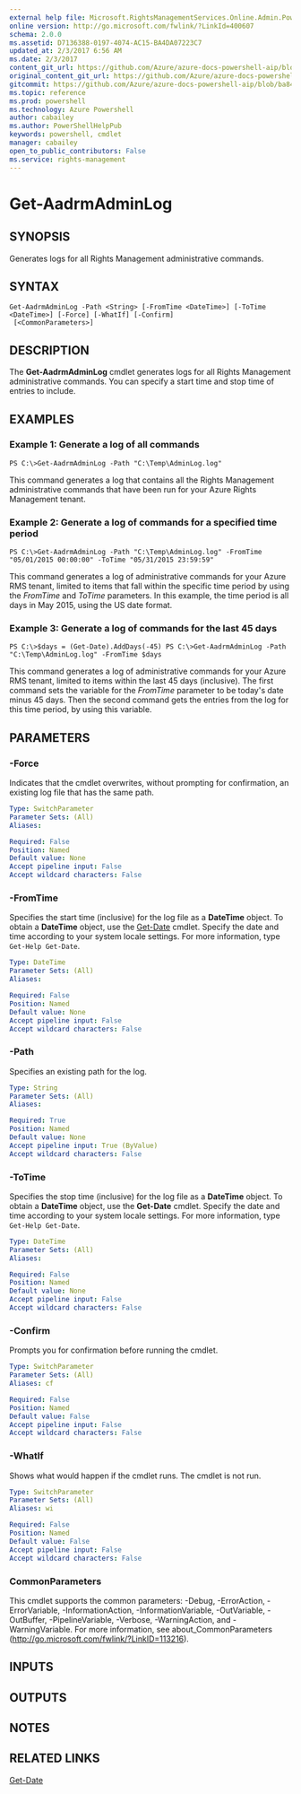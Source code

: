 ```yaml
---
external help file: Microsoft.RightsManagementServices.Online.Admin.PowerShell.dll-Help.xml
online version: http://go.microsoft.com/fwlink/?LinkId=400607
schema: 2.0.0
ms.assetid: D7136388-0197-4074-AC15-BA4DA07223C7
updated_at: 2/3/2017 6:56 AM
ms.date: 2/3/2017
content_git_url: https://github.com/Azure/azure-docs-powershell-aip/blob/master/Azure%20Information%20Protection/AADRM/vlatest/Get-AadrmAdminLog.md
original_content_git_url: https://github.com/Azure/azure-docs-powershell-aip/blob/master/Azure%20Information%20Protection/AADRM/vlatest/Get-AadrmAdminLog.md
gitcommit: https://github.com/Azure/azure-docs-powershell-aip/blob/ba84639f300e10f61bbcbd7bb31f28d4c37ad7b5/Azure%20Information%20Protection/AADRM/vlatest/Get-AadrmAdminLog.md
ms.topic: reference
ms.prod: powershell
ms.technology: Azure Powershell
author: cabailey
ms.author: PowerShellHelpPub
keywords: powershell, cmdlet
manager: cabailey
open_to_public_contributors: False
ms.service: rights-management
---
```


# Get-AadrmAdminLog

## SYNOPSIS
Generates logs for all Rights Management  administrative commands.

## SYNTAX

```
Get-AadrmAdminLog -Path <String> [-FromTime <DateTime>] [-ToTime <DateTime>] [-Force] [-WhatIf] [-Confirm]
 [<CommonParameters>]
```

## DESCRIPTION
The **Get-AadrmAdminLog** cmdlet generates logs for all Rights Management administrative commands. You can specify a start time and stop time of entries to include.

## EXAMPLES

### Example 1: Generate a log of all commands
```
PS C:\>Get-AadrmAdminLog -Path "C:\Temp\AdminLog.log"
```

This command generates a log that contains all the Rights Management administrative commands that have been run for your Azure Rights Management tenant.

### Example 2: Generate a log of commands for a specified time period
```
PS C:\>Get-AadrmAdminLog -Path "C:\Temp\AdminLog.log" -FromTime "05/01/2015 00:00:00" -ToTime "05/31/2015 23:59:59"
```

This command generates a log of administrative commands for your Azure RMS tenant, limited to items that fall within the specific time period by using the *FromTime* and *ToTime* parameters. In this example, the time period is all days in May 2015, using the US date format.

### Example 3: Generate a log of commands for the last 45 days
```
PS C:\>$days = (Get-Date).AddDays(-45) PS C:\>Get-AadrmAdminLog -Path "C:\Temp\AdminLog.log" -FromTime $days
```

This command generates a log of administrative commands for your Azure RMS tenant, limited to items within the last 45 days (inclusive). The first command sets the variable for the *FromTime* parameter to be today's date minus 45 days. Then the second command gets the entries from the log for this time period, by using this variable.

## PARAMETERS

### -Force
Indicates that the cmdlet overwrites, without prompting for confirmation, an existing log file that has the same path.

```yaml
Type: SwitchParameter
Parameter Sets: (All)
Aliases:

Required: False
Position: Named
Default value: None
Accept pipeline input: False
Accept wildcard characters: False
```

### -FromTime
Specifies the start time (inclusive) for the log file as a **DateTime** object. To obtain a **DateTime** object, use the [Get-Date](http://go.microsoft.com/fwlink/?LinkID=293966) cmdlet. Specify the date and time according to your system locale settings. For more information, type `Get-Help Get-Date`.

```yaml
Type: DateTime
Parameter Sets: (All)
Aliases:

Required: False
Position: Named
Default value: None
Accept pipeline input: False
Accept wildcard characters: False
```

### -Path
Specifies an existing path for the log.

```yaml
Type: String
Parameter Sets: (All)
Aliases:

Required: True
Position: Named
Default value: None
Accept pipeline input: True (ByValue)
Accept wildcard characters: False
```

### -ToTime
Specifies the stop time (inclusive) for the log file as a **DateTime** object. To obtain a **DateTime** object, use the **Get-Date** cmdlet. Specify the date and time according to your system locale settings. For more information, type `Get-Help Get-Date`.

```yaml
Type: DateTime
Parameter Sets: (All)
Aliases:

Required: False
Position: Named
Default value: None
Accept pipeline input: False
Accept wildcard characters: False
```

### -Confirm
Prompts you for confirmation before running the cmdlet.

```yaml
Type: SwitchParameter
Parameter Sets: (All)
Aliases: cf

Required: False
Position: Named
Default value: False
Accept pipeline input: False
Accept wildcard characters: False
```

### -WhatIf
Shows what would happen if the cmdlet runs. The cmdlet is not run.

```yaml
Type: SwitchParameter
Parameter Sets: (All)
Aliases: wi

Required: False
Position: Named
Default value: False
Accept pipeline input: False
Accept wildcard characters: False
```

### CommonParameters
This cmdlet supports the common parameters: -Debug, -ErrorAction, -ErrorVariable, -InformationAction, -InformationVariable, -OutVariable, -OutBuffer, -PipelineVariable, -Verbose, -WarningAction, and -WarningVariable. For more information, see about_CommonParameters (http://go.microsoft.com/fwlink/?LinkID=113216).

## INPUTS

## OUTPUTS

## NOTES

## RELATED LINKS

[Get-Date](http://go.microsoft.com/fwlink/?LinkID=293966)
